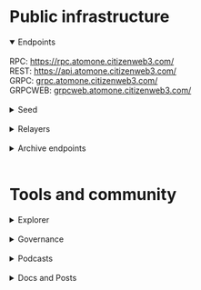 # Public infrastructure 

<details open>
  <summary>Endpoints</summary>
  <br>
  RPC: <a href="https://rpc.atomone.citizenweb3.com/">https://rpc.atomone.citizenweb3.com/</a><br>
  REST: <a href="https://api.atomone.citizenweb3.com/">https://api.atomone.citizenweb3.com/</a><br>
  GRPC: <a href="grpc.atomone.citizenweb3.com/">grpc.atomone.citizenweb3.com/</a><br>
  GRPCWEB: <a href="grpcweb.atomone.citizenweb3.com/">grpcweb.atomone.citizenweb3.com/</a>
</details>
<br>
<details>
  <summary>Seed</summary>
57e11247cd5c12420c37e68fe3157bc51ca84ca3@mainnet.seednode.citizenweb3.com:26756
</details>
<br>
<details>
  <summary>Relayers</summary>
  Atomone <-> Osmosis<br>
  <a href="https://www.mintscan.io/atomone/address/atone12mchf67y67y3xnk2tkzkxa67w3vmhxjsjhuaa6">Our wallet</a>
</details>
<br>
<details>
  <summary>Archive endpoints</summary>
  RPC: <br>
  API: <br>
  GRPC: <br>
</details>
<br>

# Tools and community

<details>
  <summary>Explorer</summary>
  <a href="https://validatorinfo.com/networks">Validator Info</a><br>
</details>
<br>
<details>
  <summary>Governance</summary>
  <a href="https://www.mintscan.io/atomone/validators/atonevaloper1e859xaue4k2jzqw20cv6l7p3tmc378pcclyn60?sector=votes">Voting History</a><br>
</details>
<br>
<details>
  <summary>Podcasts</summary>
  <a href="https://www.citizenweb3.com/jaekwon">Organised Censorship, the Society and the Truth with Jae Kwon</a><br>
</details>
<br>
<details>
  <summary>Docs and Posts</summary>
  <a href="https://github.com/atomone-hub/assets/issues/3">Pre Genesis Logo Competition Contributor</a><br>
</details>
